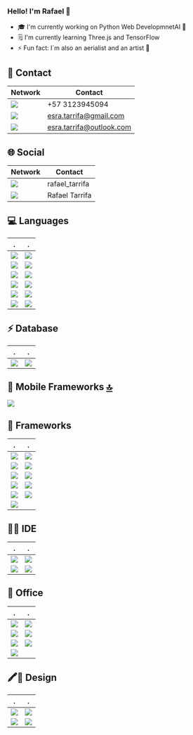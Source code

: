 ### Hello! I'm Rafael 👋

- 🎓 I'm currently working on Python Web DevelopmnetAI 🤖
- 🗒️ I'm currently learning Three.js and TensorFlow
- ⚡ Fun fact: I´m also an aerialist and an artist 🎨


## 📱 Contact 

Network | Contact
------------ | -------------
<img src="https://img.shields.io/badge/WhatsApp-25D366?style=for-the-badge&logo=whatsapp&logoColor=white" /> | +57 3123945094
<img src="https://img.shields.io/badge/Gmail-D14836?style=for-the-badge&logo=gmail&logoColor=white" /> | esra.tarrifa@gmail.com
<img src="https://img.shields.io/badge/Microsoft_Outlook-0078D4?style=for-the-badge&logo=microsoft-outlook&logoColor=white" /> | esra.tarrifa@outlook.com


## 🌐 Social 

Network | Contact
------------ | -------------
<img src="https://img.shields.io/badge/Instagram-E4405F?style=for-the-badge&logo=instagram&logoColor=white" /> | rafael_tarrifa
<img src="https://img.shields.io/badge/LinkedIn-0077B5?style=for-the-badge&logo=linkedin&logoColor=white" /> | Rafael Tarrifa

## 💻 Languages
.|.
------------ | -------------
<img src="https://img.shields.io/badge/Python-FFD43B?style=for-the-badge&logo=python&logoColor=darkgreen" /> | <img src="https://img.shields.io/badge/PyTorch-EE4C2C?style=for-the-badge&logo=PyTorch&logoColor=white" /> 
<img src="https://img.shields.io/badge/HTML-239120?style=for-the-badge&logo=html5&logoColor=white" /> | <img src="https://img.shields.io/badge/HTML5-E34F26?style=for-the-badge&logo=html5&logoColor=white" /> 
<img src="https://img.shields.io/badge/CSS-239120?style=for-the-badge&logo=css3&logoColor=white" /> | <img src="https://img.shields.io/badge/CSS3-1572B6?style=for-the-badge&logo=css3&logoColor=white" /> 
<img src="https://img.shields.io/badge/JavaScript-F7DF1E?style=for-the-badge&logo=javascript&logoColor=black" /> | <img src="https://img.shields.io/badge/JavaScript-323330?style=for-the-badge&logo=javascript&logoColor=F7DF1E" /> 
<img src="https://img.shields.io/badge/TensorFlow-FF6F00?style=for-the-badge&logo=TensorFlow&logoColor=white" />| <img src="https://img.shields.io/badge/Numpy-777BB4?style=for-the-badge&logo=numpy&logoColor=white" /> 
<img src="https://img.shields.io/badge/Pandas-2C2D72?style=for-the-badge&logo=pandas&logoColor=white" /> | <img src="https://img.shields.io/badge/LaTeX-47A141?style=for-the-badge&logo=LaTeX&logoColor=white" /> 

## ⚡ Database
. | .
------------ | -------------
<img src="https://img.shields.io/badge/MySQL-00000F?style=for-the-badge&logo=mysql&logoColor=white" /> | <img src="https://img.shields.io/badge/MongoDB-4EA94B?style=for-the-badge&logo=mongodb&logoColor=white" /> 


## 📱 Mobile Frameworks [🔝](#welcome-badges-4-readmemd-profile)


<img src="https://img.shields.io/badge/React_Native-20232A?style=for-the-badge&logo=react&logoColor=61DAFB" /> 


## 🚀 Frameworks 

. | .
------------ | -------------
<img src="https://img.shields.io/badge/Node.js-339933?style=for-the-badge&logo=nodedotjs&logoColor=white" /> | <img src="https://img.shields.io/badge/npm-CB3837?style=for-the-badge&logo=npm&logoColor=white"/> 
<img src="https://img.shields.io/badge/Yarn-2C8EBB?style=for-the-badge&logo=yarn&logoColor=white"/> | <img src="https://img.shields.io/badge/Express.js-000000?style=for-the-badge&logo=express&logoColor=white"/> 
<img src="https://img.shields.io/badge/R-276DC3?style=for-the-badge&logo=r&logoColor=white" /> | <img src="https://img.shields.io/badge/Jupyter-F37626.svg?&style=for-the-badge&logo=Jupyter&logoColor=white" /> 
<img src="https://img.shields.io/badge/React-20232A?style=for-the-badge&logo=react&logoColor=61DAFB" /> | <img src="https://img.shields.io/badge/Bootstrap-563D7C?style=for-the-badge&logo=bootstrap&logoColor=white" /> 
<img src="https://img.shields.io/badge/React_Router-CA4245?style=for-the-badge&logo=react-router&logoColor=white" /> | <img src="https://img.shields.io/badge/Flask-000000?style=for-the-badge&logo=flask&logoColor=white" /> 
<img src="https://img.shields.io/badge/Docker-2CA5E0?style=for-the-badge&logo=docker&logoColor=white"/> | 

## 👩‍💻 IDE
. | .
------------ | -------------
<img src="https://img.shields.io/badge/Visual_Studio_Code-0078D4?style=for-the-badge&logo=visual%20studio%20code&logoColor=white" /> | <img src="https://img.shields.io/badge/Visual_Studio-5C2D91?style=for-the-badge&logo=visual%20studio&logoColor=white" /> 
<img src="https://img.shields.io/badge/Atom-66595C?style=for-the-badge&logo=Atom&logoColor=white" /> | <img src="https://img.shields.io/badge/Eclipse-2C2255?style=for-the-badge&logo=eclipse&logoColor=white" /> 



## 📇 Office 
. | .
------------ | -------------
<img src="https://img.shields.io/badge/Microsoft_Office-D83B01?style=for-the-badge&logo=microsoft-office&logoColor=white" /> | <img src="https://img.shields.io/badge/Microsoft_SharePoint-0078D4?style=for-the-badge&logo=microsoft-sharepoint&logoColor=white" />
<img src="https://img.shields.io/badge/Microsoft_Word-2B579A?style=for-the-badge&logo=microsoft-word&logoColor=white" /> | <img src="https://img.shields.io/badge/Google%20Sheets-34A853?style=for-the-badge&logo=google-sheets&logoColor=white" /> 
<img src="https://img.shields.io/badge/Microsoft_Excel-217346?style=for-the-badge&logo=microsoft-excel&logoColor=white" /> | <img src="https://img.shields.io/badge/Microsoft_PowerPoint-B7472A?style=for-the-badge&logo=microsoft-powerpoint&logoColor=white" /> 
<img src="https://img.shields.io/badge/Notion-000000?style=for-the-badge&logo=notion&logoColor=white" /> |


## 🖍📐 Design 
. | .
------------ | -------------
<img src="https://img.shields.io/badge/Figma-F24E1E?style=for-the-badge&logo=figma&logoColor=white" /> | <img src="https://img.shields.io/badge/Adobe%20Illustrator-FF9A00?style=for-the-badge&logo=adobe%20illustrator&logoColor=white" /> 
<img src="https://img.shields.io/badge/Adobe%20Photoshop-31A8FF?style=for-the-badge&logo=Adobe%20Photoshop&logoColor=black"/> | <img src="https://img.shields.io/badge/Canva-%2300C4CC.svg?&style=for-the-badge&logo=Canva&logoColor=white" />|

